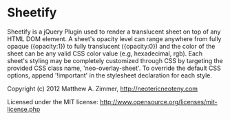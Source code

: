 Sheetify
========

Sheetify is a jQuery Plugin used to render a translucent sheet on top of any HTML DOM element.  A sheet's opacity 
level can range anywhere from fully opaque ({opacity:1}) to fully translucent ({opacity:0}) and the color of the 
sheet can be any valid CSS color value (e.g, hexadecimal, rgb).  Each sheet's styling may be completely customized 
through CSS by targeting the provided CSS class name, 'neo-overlay-sheet'.  To override the default CSS options, 
append '!important' in the stylesheet declaration for each style.

Copyright (c) 2012 Matthew A. Zimmer,
http://neotericneoteny.com

Licensed under the MIT license: http://www.opensource.org/licenses/mit-license.php
